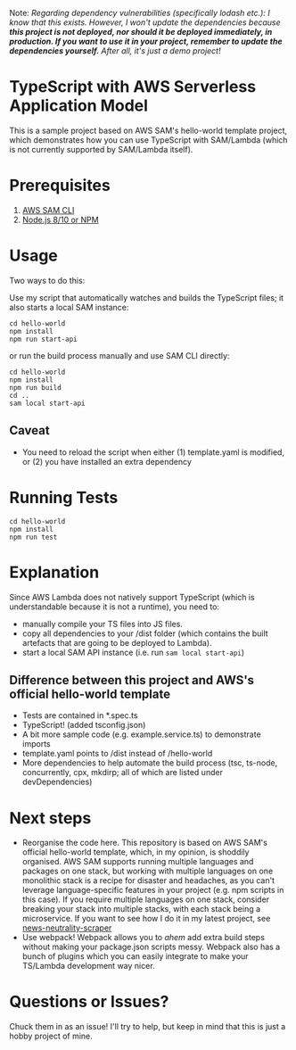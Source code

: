 Note:
_Regarding dependency vulnerabilities (specifically lodash etc.): I know that this exists. However, I won't update the dependencies because **this project is not deployed, nor should it be deployed immediately, in production. If you want to use it in your project, remember to update the dependencies yourself.** After all, it's just a demo project!_

# TypeScript with AWS Serverless Application Model
This is a sample project based on AWS SAM's hello-world template project, which demonstrates how you can use TypeScript with SAM/Lambda (which is not currently supported by SAM/Lambda itself).

# Prerequisites
1. [AWS SAM CLI](https://aws.amazon.com/serverless/sam/)
2. [Node.js 8/10 or NPM](https://nodejs.org/en/)

# Usage
Two ways to do this:

Use my script that automatically watches and builds the TypeScript files; it also starts a local SAM instance:
```
cd hello-world
npm install
npm run start-api
```
or run the build process manually and use SAM CLI directly:
```
cd hello-world
npm install
npm run build
cd ..
sam local start-api
```
## Caveat
* You need to reload the script when either (1) template.yaml is modified, or (2) you have installed an extra dependency

# Running Tests
```
cd hello-world
npm install
npm run test
```

# Explanation
Since AWS Lambda does not natively support TypeScript (which is understandable because it is not a runtime), you need to: 
* manually compile your TS files into JS files.
* copy all dependencies to your /dist folder (which contains the built artefacts that are going to be deployed to Lambda).
* start a local SAM API instance (i.e. run `sam local start-api`)

## Difference between this project and AWS's official hello-world template
* Tests are contained in *.spec.ts
* TypeScript! (added tsconfig.json)
* A bit more sample code (e.g. example.service.ts) to demonstrate imports
* template.yaml points to /dist instead of /hello-world
* More dependencies to help automate the build process (tsc, ts-node, concurrently, cpx, mkdirp; all of which are listed under devDependencies)

# Next steps
- Reorganise the code here. This repository is based on AWS SAM's official hello-world template, which, in my opinion, is shoddily organised. AWS SAM supports running multiple languages and packages on one stack, but working with multiple languages on one monolithic stack is a recipe for disaster and headaches, as you can't leverage language-specific features in your project (e.g. npm scripts in this case). If you require multiple languages on one stack, consider breaking your stack into multiple stacks, with each stack being a microservice. If you want to see how I do it in my latest project, see [news-neutrality-scraper](https://github.com/verzac/news-neutrality-scraper)
- Use webpack! Webpack allows you to _ahem_ add extra build steps without making your package.json scripts messy. Webpack also has a bunch of plugins which you can easily integrate to make your TS/Lambda development way nicer.

# Questions or Issues?
Chuck them in as an issue! I'll try to help, but keep in mind that this is just a hobby project of mine.
